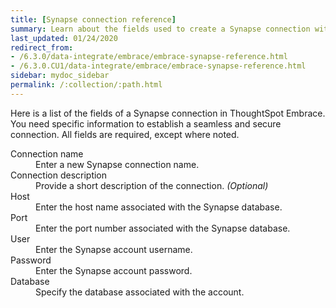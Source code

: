 ```yaml
---
title: [Synapse connection reference]
summary: Learn about the fields used to create a Synapse connection with ThoughtSpot Embrace.
last_updated: 01/24/2020
redirect_from:
- /6.3.0/data-integrate/embrace/embrace-synapse-reference.html
- /6.3.0.CU1/data-integrate/embrace/embrace-synapse-reference.html
sidebar: mydoc_sidebar
permalink: /:collection/:path.html
---
```


Here is a list of the fields of a Synapse connection in ThoughtSpot Embrace. You need specific information to establish a seamless and secure connection. All fields are required, except where noted.

<dl id="embrace-synapse-ref">
  <dlentry id="embrace-synapse-ref-connection-name">
    <dt>Connection name</dt>
    <dd>Enter a new Synapse connection name.</dd>
  </dlentry>
  <dlentry id="embrace-synapse-ref-connection-description">
   <dt>Connection description</dt>
   <dd>Provide a short description of the connection. <i>(Optional)</i></dd>
  </dlentry>
  <dlentry id="embrace-synapse-ref-host">
    <dt>Host</dt>
    <dd>Enter the host name associated with the Synapse database.</dd>
  </dlentry>
  <dlentry id="embrace-synapse-ref-port">
    <dt>Port</dt>
    <dd>Enter the port number associated with the Synapse database.</dd>
  </dlentry>
  <dlentry id="embrace-synapse-ref-user">
    <dt>User</dt>
    <dd>Enter the Synapse account username.</dd>
  </dlentry>
  <dlentry id="embrace-synapse-ref-password">
    <dt>Password</dt>
    <dd>Enter the Synapse account password.</dd>
  </dlentry>
  <dlentry id="embrace-synapse-ref-database">
    <dt>Database</dt>
    <dd>Specify the database associated with the account.</dd>
  </dlentry>
</dl>
